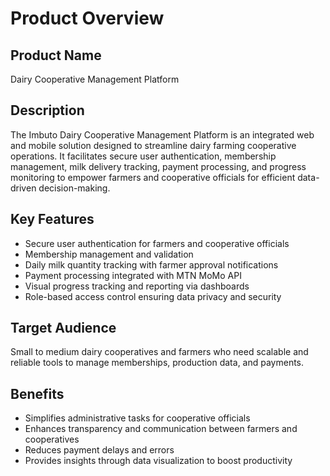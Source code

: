 # Product Overview

## Product Name  
Dairy Cooperative Management Platform

## Description  
The Imbuto Dairy Cooperative Management Platform is an integrated web and mobile solution designed to streamline dairy farming cooperative operations. It facilitates secure user authentication, membership management, milk delivery tracking, payment processing, and progress monitoring to empower farmers and cooperative officials for efficient data-driven decision-making.

## Key Features  
- Secure user authentication for farmers and cooperative officials  
- Membership management and validation  
- Daily milk quantity tracking with farmer approval notifications  
- Payment processing integrated with MTN MoMo API  
- Visual progress tracking and reporting via dashboards  
- Role-based access control ensuring data privacy and security

## Target Audience  
Small to medium dairy cooperatives and farmers who need scalable and reliable tools to manage memberships, production data, and payments.

## Benefits  
- Simplifies administrative tasks for cooperative officials  
- Enhances transparency and communication between farmers and cooperatives  
- Reduces payment delays and errors  
- Provides insights through data visualization to boost productivity
